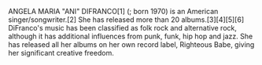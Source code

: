 ANGELA MARIA "ANI" DIFRANCO[1] (; born 1970) is an American singer/songwriter.[2] She has released more than 20 albums.[3][4][5][6] DiFranco's music has been classified as folk rock and alternative rock, although it has additional influences from punk, funk, hip hop and jazz. She has released all her albums on her own record label, Righteous Babe, giving her significant creative freedom.
